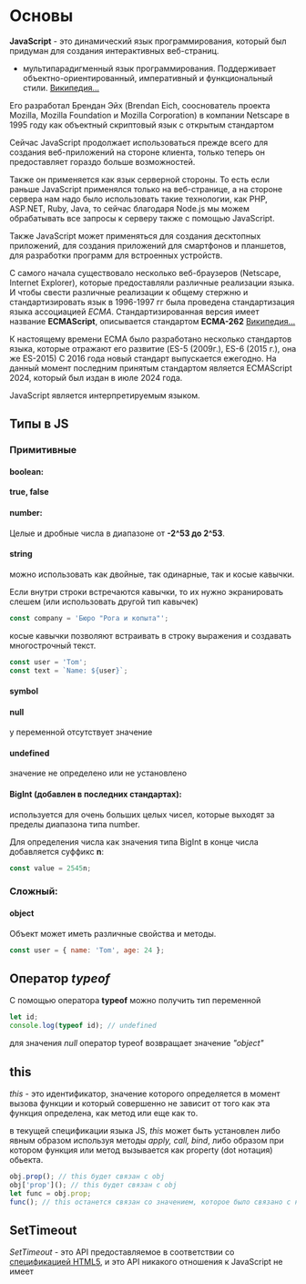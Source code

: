 # Основы

**JavaScript** - это динамический язык программирования, который был придуман для создания интерактивных веб-страниц.

- мультипарадигменный язык программирования. Поддерживает объектно-ориентированный, императивный и функциональный стили. [Википедия...](https://ru.wikipedia.org/wiki/JavaScript)

Его разработал Брендан Эйх (Brendan Eich, сооснователь проекта Mozilla, Mozilla Foundation и Mozilla Corporation) в компании Netscape в 1995 году как объектный скриптовый язык с открытым стандартом

Сейчас JavaScript продолжает использоваться прежде всего для создания веб-приложений на стороне клиента, только теперь он предоставляет гораздо больше возможностей.

Также он применяется как язык серверной стороны. То есть если раньше JavaScript применялся только на веб-странице, а на стороне сервера нам надо было использовать такие технологии, как PHP, ASP.NET, Ruby, Java, то сейчас благодаря Node.js мы можем обрабатывать все запросы к серверу также с помощью JavaScript.

Также JavaScript может применяться для создания десктопных приложений, для создания приложений для смартфонов и планшетов, для разработки программ для встроенных устройств.

С самого начала существовало несколько веб-браузеров (Netscape, Internet Explorer), которые предоставляли различные реализации языка. И чтобы свести различные реализации к общему стержню и стандартизировать язык в 1996-1997 гг была проведена стандартизация языка ассоциацией _ECMA_. Стандартизированная версия имеет название **ECMAScript**, описывается стандартом **ECMA-262** [Википедия...](https://ru.wikipedia.org/wiki/ECMAScript)

К настоящему времени ECMA было разработано несколько стандартов языка, которые отражают его развитие (ES-5 (2009г.), ES-6 (2015 г.), она же ES-2015) С 2016 года новый стандарт выпускается ежегодно. На данный момент последним принятым стандартом является ECMAScript 2024, который был издан в июле 2024 года.

JavaScript является интерпретируемым языком.

## Типы в JS

### Примитивные

#### boolean:

**true, false**

#### number:

Целые и дробные числа в диапазоне от **-2^53 до 2^53**.

#### string

можно использовать как двойные, так одинарные, так и косые кавычки.

Если внутри строки встречаются кавычки, то их нужно экранировать слешем (или использовать другой тип кавычек)

```js
const company = 'Бюро "Рога и копыта"';
```

косые кавычки позволяют встраивать в строку выражения и создавать многострочный текст.

```js
const user = 'Tom';
const text = `Name: ${user}`;
```

#### symbol

#### null

у переменной отсутствует значение

#### undefined

значение не определено или не установлено

#### BigInt (добавлен в последних стандартах):

используется для очень больших целых чисел, которые выходят за пределы диапазона типа number.

Для определения числа как значения типа BigInt в конце числа добавляется суффикс **n**:

```js
const value = 2545n;
```

### Сложный:

#### object

Объект может иметь различные свойства и методы.

```js
const user = { name: 'Tom', age: 24 };
```

## Оператор _typeof_

С помощью оператора **typeof** можно получить тип переменной

```js
let id;
console.log(typeof id); // undefined
```

для значения _null_ оператор typeof возвращает значение _"object"_

## this

_this_ - это идентификатор, значение которого определяется в момент вызова функции и который совершенно не зависит от того как эта функция определена, как метод или еще как то.

в текущей спецификации языка JS, _this_ может быть установлен либо явным образом используя методы _apply, call, bind_, либо образом при котором функция или метод вызывается как property (dot нотация) обьекта.

```js
obj.prop(); // this будет связан с obj
obj['prop'](); // this будет связан с obj
let func = obj.prop;
func(); // this останется связан со значением, которое было связано с ним до вызова функции. Так как вызов был не в дот нотации. Как и любой другой вызов функции или метода.
```

## SetTimeout

_SetTimeout_ - это API предоставляемое в соответствии со [спецификацией HTML5](https://html.spec.whatwg.org/multipage/timers-and-user-prompts.html), и это API никакого отношения к JavaScript не имеет
